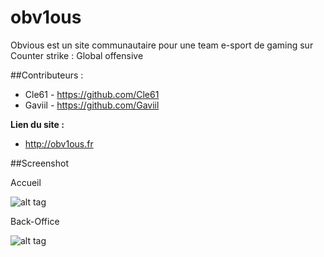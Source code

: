 # obv1ous

Obvious est un site communautaire pour une team e-sport de gaming sur Counter strike : Global offensive


##Contributeurs :
- Cle61  - https://github.com/Cle61
- Gaviil - https://github.com/Gaviil

**Lien du site :**
- http://obv1ous.fr


##Screenshot

Accueil

![alt tag](http://quentinboussard.fr/img/folio/full/obv/obv-team2.png)


Back-Office

![alt tag](http://quentinboussard.fr/img/folio/full/obv/obv_admin.png)

<!-- **à faire au démarrage de la plateforme :**
- [app/models/user.rb] - mettre le champ "admin" à false par défaut
- Crée des utilisateurs admin

**API KEY :**

400CE5B4A6702A1A9EFD2822BC461A9D -->
